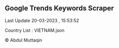 

## Google Trends Keywords Scraper 
 
Last Update 20-03-2023 , 15:53:52

Country List :
VIETNAM.json



© Abdul Muttaqin 
